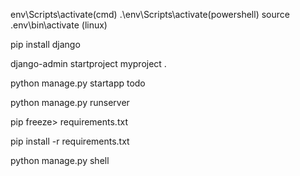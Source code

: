 <!-- install virtual environment -->
env\Scripts\activate(cmd)
.\env\Scripts\activate(powershell)
source .env\bin\activate (linux)

<!-- install django -->
pip install django

<!-- create project -->
django-admin startproject myproject .

<!-- create app -->
<!-- python manage.py <app_name> -->

python manage.py startapp todo

<!-- run django -->
python manage.py runserver

<!-- create requirement file -->
 pip freeze> requirements.txt

 <!-- install requirement file -->
 pip install -r requirements.txt

<!-- to open python shell -->
python manage.py shell



